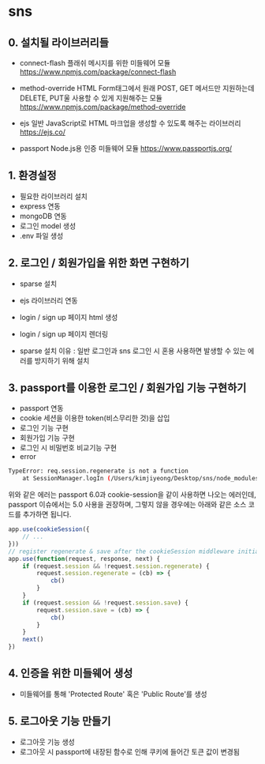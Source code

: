 # sns

## 0. 설치될 라이브러리들
- connect-flash
플래쉬 메시지를 위한 미들웨어 모듈
https://www.npmjs.com/package/connect-flash

- method-override
HTML Form태그에서 원래 POST, GET 메서드만 지원하는데 DELETE, PUT울 사용할 수 있게 지원해주는 모듈
https://www.npmjs.com/package/method-override

- ejs
일반 JavaScript로 HTML 마크업을 생성할 수 있도록 해주는 라이브러리
https://ejs.co/

- passport
Node.js용 인증 미들웨어 모듈
https://www.passportjs.org/

## 1. 환경설정
- 필요한 라이브러리 설치
- express 연동
- mongoDB 연동
- 로그인 model 생성
- .env 파일 생성

## 2. 로그인 / 회원가입을 위한 화면 구현하기
- sparse 설치
- ejs 라이브러리 연동
- login / sign up 페이지 html 생성
- login / sign up 페이지 렌더링

- sparse 설치 이유 : 일반 로그인과 sns 로그인 시 혼용 사용하면 발생할 수 있는 에러를 방지하기 위해 설치

## 3. passport를 이용한 로그인 / 회원가입 기능 구현하기
- passport 연동
- cookie 세션을 이용한 token(비스무리한 것)을 삽입
- 로그인 기능 구현
- 회원가입 기능 구현
- 로그인 시 비밀번호 비교기능 구현
- error
```bash
TypeError: req.session.regenerate is not a function
    at SessionManager.logIn (/Users/kimjiyeong/Desktop/sns/node_modules/passport/lib/sessionmanager.js:28:15)
```
위와 같은 에러는 passport 6.0과 cookie-session을 같이 사용하면 나오는 에러인데, passport 이슈에서는 5.0 사용을 권장하며, 그렇지 않을 경우에는 아래와 같은 소스 코드를 추가하면 됩니다.
```javascript
app.use(cookieSession({
    // ...
}))
// register regenerate & save after the cookieSession middleware initialization
app.use(function(request, response, next) {
    if (request.session && !request.session.regenerate) {
        request.session.regenerate = (cb) => {
            cb()
        }
    }
    if (request.session && !request.session.save) {
        request.session.save = (cb) => {
            cb()
        }
    }
    next()
})
```

## 4. 인증을 위한 미들웨어 생성
- 미들웨어를 통해 'Protected Route' 혹은 'Public Route'를 생성


## 5. 로그아웃 기능 만들기
- 로그아웃 기능 생성
- 로그아웃 시 passport에 내장된 함수로 인해 쿠키에 들어간 토큰 값이 변경됨
